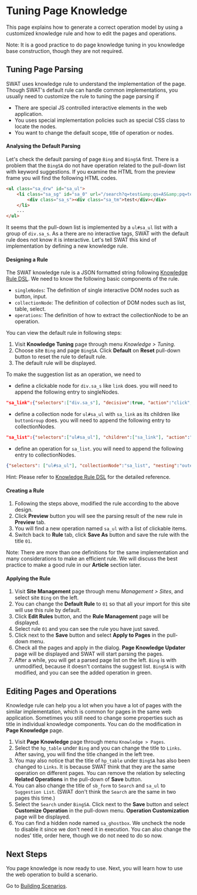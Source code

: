 Tuning Page Knowledge
===

This page explains how to generate a correct operation model by using a customized knowledge rule and how to edit the pages and operations. 

Note: It is a good practice to do page knowledge tuning in you knowledge base construction, though they are not required.

Tuning Page Parsing
---

SWAT uses knowledge rule to understand the implementation of the page. Though SWAT's default rule can handle common implementations, you usually need to customize the rule to tuning the page parsing if

* There are special JS controlled interactive elements in the web application.
* You uses special implementation policies such as special CSS class to locate the nodes.
* You want to change the default scope, title of operation or nodes.

#### Analysing the Default Parsing

Let's check the default parsing of page `Bing` and `BingSA` first. There is a problem that the `BingSA` do not have operation related to the pull-down list with keyword suggestions. If you examine the HTML from the preview frame you will find the following HTML codes.

```html
<ul class="sa_drw" id="sa_ul">
	<li class="sa_sg" id="sa_0" url="/search?q=test&amp;qs=AS&amp;pq=test&amp;sc=8-4&amp;sp=1&amp;cvid=ae5d962746e843548572eca8e570130f&amp;FORM=QBLH" query="test" nav="sb_form_q;;sa_1;" stype="AS" hc="1" h="ID=autosuggest,5003.1" _ctf="sa_si_T" _ct="sa_0">
		<div class="sa_s"><div class="sa_tm">test</div></div>
	</li>
	...
</ul>
```

It seems that the pull-down list is implemented by a `ul#sa_ul` list with a group of `div.sa_s`. As a there are no interactive tags, SWAT with the default rule does not know it is interactive. Let's tell SWAT this kind of implementation by defining a new knowledge rule.

#### Designing a Rule

The SWAT knowledge rule is a JSON formatted string following [Knowledge Rule DSL](ref_knowledge_rule.md). We need to know the following basic components of the rule.

* `singleNodes`: The definition of single interactive DOM nodes such as button, input.
* `collectionNode`: The definition of collection of DOM nodes such as list, table, select.
* `operations`: The definition of how to extract the collectionNode to be an operation.

You can view the default rule in following steps:

1. Visit **Knowledge Tuning** page through menu *Knowledge > Tuning*.
2. Choose site `Bing` and page `BingSA`. Click **Default** on **Reset** pull-down button to reset the rule to default rule.
3. The default rule will be displayed.

To make the suggestion list as an operation, we need to

* define a clickable node for `div.sa_s` like `link` does. you will need to append the following entry to singleNodes.
```json
"sa_link":{"selectors":["div.sa_s"], "decisive":true, "action":"click", "label":"link", "locator":"link"}, 
```
* define a collection node for `ul#sa_ul` with `sa_link` as its children like `buttonGroup` does. you will need to append the following entry to collectionNodes.
```json
"sa_list":{"selectors":["ul#sa_ul"], "children":["sa_link"], "action":"or"},
```
* define an operation for `sa_list`. you will need to append the following entry to collectionNodes.
```json
{"selectors": ["ul#sa_ul"], "collectionNode":"sa_list", "nesting":"outer"},
```

Hint: Please refer to [Knowledge Rule DSL](ref_knowledge_rule.md) for the detailed reference.

#### Creating a Rule

1. Following the steps above, modified the rule according to the above design. 
2. Click **Preview** button you will see the parsing result of the new rule in **Preview** tab.
3. You will find a new operation named `sa_ul` with a list of clickable items.
4. Switch back to **Rule** tab, click **Save As** button and save the rule with the title `01`.

Note: There are more than one definitions for the same implementation and many considerations to make an efficient rule. We will discuss the best practice to make a good rule in our **Article** section later.

#### Applying the Rule

1. Visit **Site Management** page through menu *Management > Sites*, and select site `Bing` on the left.
2. You can change the **Default Rule** to `01` so that all your import for this site will use this rule by default.
3. Click **Edit Rules** button, and the **Rule Management** page will be displayed.
4. Select rule `01` and you can see the rule you have just saved.
5. Click <span class="caret"></span> next to the **Save** button and select **Apply to Pages** in the pull-down menu. 
6. Check all the pages and apply in the dialog. **Page Knowledge Updater** page will be displayed and SWAT will start parsing the pages.
7. After a while, you will get a parsed page list on the left. `Bing` is with <span class="label label-default">unmodified</span>, because it doesn't contains the suggest list. `BingSA` is with <span class="label label-danger">modified</span>, and you can see the added operation in green.

Editing Pages and Operations
---

Knowledge rule can help you a lot when you have a lot of pages with the similar implementation, which is common for pages in the same web application. Sometimes you still need to change some properties such as title in individual knowledge components. You can do the modification in **Page Knowledge** page.

1. Visit **Page Knowledge** page through menu `Knowledge > Pages`.
2. Select the `hp_table` under `Bing` and you can change the title to `Links`. After saving, you will find the title changed in the left tree.
3. You may also notice that the title of `hp_table` under `BingSA` has also been changed to `Links`. It is because SWAT think that they are the same operation on different pages. You can remove the relation by selecting **Related Operations** in the pull-down of **Save** button.
4. You can also change the title of `sb_form` to `Search` and `sa_ul` to `Suggestion List`. (SWAT don't think the `Search` are the same in two pages this time.)
5. Select the `Search` under `BingSA`. Click <span class="caret"></span> next to the **Save** button and select **Customize Operation** in the pull-down menu. **Operation Customization** page will be displayed.
6. You can find a hidden node named `sa_ghostbox`. We uncheck the node to disable it since we don't need it in execution. You can also change the nodes' title, order here, though we do not need to do so now. 

Next Steps
----

You page knowledge is now ready to use. Next, you will learn how to use the web operation to build a scenario.

Go to [Building Scenarios](guide_scenarios.md).